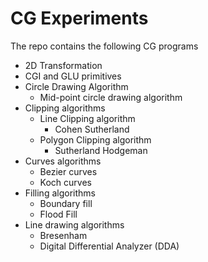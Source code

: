# CG Experiments
<par>The repo contains the following CG programs <par>

- 2D Transformation
- CGI and GLU primitives
- Circle Drawing Algorithm
  - Mid-point circle drawing algorithm
- Clipping algorithms
  - Line Clipping algorithm
    - Cohen Sutherland
  - Polygon Clipping algorithm
    - Sutherland Hodgeman
- Curves algorithms
  - Bezier curves
  - Koch curves
- Filling algorithms
  - Boundary fill
  - Flood Fill
- Line drawing algorithms
  - Bresenham
  - Digital Differential Analyzer (DDA)
